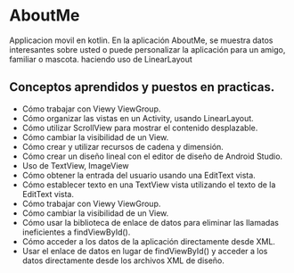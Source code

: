 # AboutMe
Applicacion movil en kotlin. En la aplicación AboutMe, se muestra datos interesantes sobre usted o puede personalizar la aplicación para un amigo, familiar o mascota. haciendo uso de LinearLayout


## Conceptos aprendidos y puestos en practicas.
* Cómo trabajar con Viewy ViewGroup.
* Cómo organizar las vistas en un Activity, usando LinearLayout.
* Cómo utilizar ScrollView para mostrar el contenido desplazable.
* Cómo cambiar la visibilidad de un View.
* Cómo crear y utilizar recursos de cadena y dimensión.
* Cómo crear un diseño lineal con el editor de diseño de Android Studio.
* Uso de TextView, ImageView
* Cómo obtener la entrada del usuario usando una EditText vista.
* Cómo establecer texto en una TextView vista utilizando el texto de la EditText vista.
* Cómo trabajar con Viewy ViewGroup.
* Cómo cambiar la visibilidad de un View.
* Cómo usar la biblioteca de enlace de datos para eliminar las llamadas ineficientes a findViewById().
* Cómo acceder a los datos de la aplicación directamente desde XML.
* Usar el enlace de datos en lugar de findViewById() y acceder a los datos directamente desde los archivos XML de diseño.

